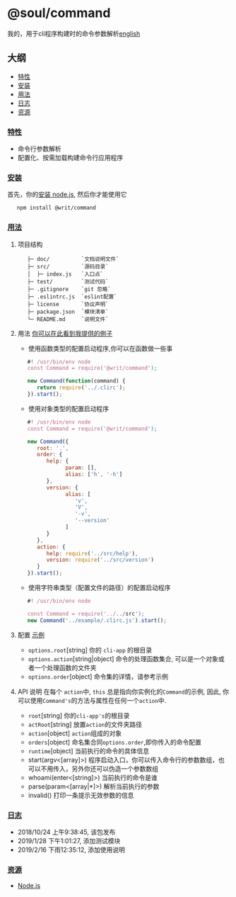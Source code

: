 # @soul/command

我的，用于cli程序构建时的命令参数解析[english](../readme.md)

## 大纲

* [特性](#features)
* [安装](#install)
* [用法](#usage)
* [日志](#changelog)
* [资源](#resources)

### [特性](#features)

* 命令行参数解析
* 配置化、按需加载构建命令行应用程序

### [安装](#install)

首先，你的[安装 node.js](https://github.com/tianlugang/docs/blob/master/en/installNodeJS.MD), 然后你才能使用它

```sh
   npm install @writ/command
```

### [用法](#usage)

1. 项目结构

   ```text
      ├─ doc/          `文档说明文件`
      ├─ src/          `源码目录`
      │  ├─ index.js   `入口点`
      ├─ test/         `测试代码`
      ├─ .gitignore    `git 忽略`
      ├─ .eslintrc.js  `eslint配置`
      ├─ license       `协议声明`
      ├─ package.json  `模块清单`
      └─ README.md     `说明文件`
   ```

2. 用法
   [你可以在此看到我提供的例子](./example)
   * 使用函数类型的配置启动程序,你可以在函数做一些事

   ```javascript
      #! /usr/bin/env node
      const Command = require('@writ/command');

      new Command(function(command) {
         return require('../.clirc');
      }).start();
   ```

   * 使用对象类型的配置启动程序

   ```javascript
      #! /usr/bin/env node
      const Command = require('@writ/command');

      new Command({
         root: '.',
         order: {
            help: {
                  param: [],
                  alias: ['h', '-h']
            },
            version: {
                  alias: [
                     'v',
                     'V',
                     '-v',
                     '--version'
                  ]
            }
         },
         action: {
            help: require('../src/help'),
            version: require('../src/version')
         }
      }).start();
   ```

   * 使用字符串类型（配置文件的路径）的配置启动程序

   ```javascript
      #! /usr/bin/env node

      const Command = require('../../src');
      new Command('../example/.clirc.js').start();
   ```

3. 配置 [示例](./example/.clirc.js)

   * `options.root`[string] 你的 `cli-app` 的根目录
   * `options.action`[string|object] 命令的处理函数集合, 可以是一个对象或者一个处理函数的文件夹
   * `options.order`[object] 命令集的详情，请参考示例

4. API 说明
   在每个 `action`中, `this` 总是指向你实例化的`Command`的示例, 因此, 你可以使用`Command's`的方法与属性在任何一个`action`中.

   * `root`[string] 你的`cli-app's`的根目录
   * `actRoot`[string] 放置`action`的文件夹路径
   * `action`[object] `action`组成的对象
   * `orders`[object] 命名集合同`options.order`,即你传入的命令配置
   * `runtime`[object] 当前执行的命令的具体信息
   * start(argv<[array]>) 程序启动入口，你可以传入命令行的参数数组，也可以不用传入，另外你还可以伪造一个参数数组
   * whoami(enter<[string]>) 当前执行的命令是谁
   * parse(param<[array|*]>) 解析当前执行的参数
   * invalid() 打印一条提示无效参数的信息

### [日志](#changelog)

* 2018/10/24 上午9:38:45, 该包发布
* 2019/1/28 下午1:01:27, 添加测试模块
* 2019/2/16 下雨12:35:12, 添加使用说明

### [资源](#resources)

* [Node.js](https://nodejs.org/en/)